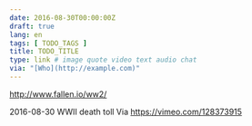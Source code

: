 ```yaml
---
date: 2016-08-30T00:00:00Z
draft: true
lang: en
tags: [ TODO_TAGS ]
title: TODO_TITLE
type: link # image quote video text audio chat
via: "[Who](http://example.com)"
---
```


<http://www.fallen.io/ww2/>

2016-08-30
WWII death toll
Via https://vimeo.com/128373915

